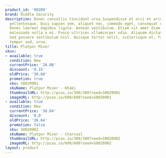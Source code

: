 ```yaml
---
product_id: '00209'
brand: Riddle Security
description: Donec convallis tincidunt urna.Suspendisse et orci et arcu porttitor
  pellentesque. Duis sapien sem, aliquet nec, commodo eget, consequat quis, neque.
  Donec laoreet dapibus ligula. Aenean vestibulum. Etiam sit amet diam. Pellentesque
  malesuada nulla a mi. Fusce ultrices ullamcorper odio. Aliquam dictum eleifend risus.
  Sed posuere vestibulum nisl. Quisque tortor velit, scelerisque et, facilisis vel,
  tempor sed, urna.
title: Platpor Mixer
skus:
- available: true
  condition: New
  currentPrice: '26.08'
  discount: '0.15'
  oldPrice: '30.68'
  promotion: true
  sku: S0020901
  skuName: Platpor Mixer - Khaki
  thumbnailURL: http://pcas.io/300/300?seed=S0020901
  imageURL: http://pcas.io/600/600?seed=S0020901
- available: true
  condition: New
  currentPrice: '36.64'
  discount: '0.0'
  oldPrice: '36.64'
  promotion: false
  sku: S0020902
  skuName: Platpor Mixer - Charcoal
  thumbnailURL: http://pcas.io/300/300?seed=S0020902
  imageURL: http://pcas.io/600/600?seed=S0020902
layout: product
---
```

